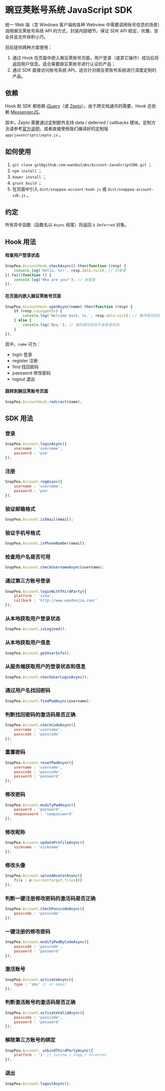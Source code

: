 豌豆荚账号系统 JavaScript SDK
=====================

统一 Web 端（含 Windows 客户端和各种 Webview 中需要调用账号信息的场景）调用豌豆荚账号系统 API 的方式，封装内部细节。保证 SDK API 稳定、优雅、安全并且文件体积小巧。

目前提供两种方案使用：

1. 通过 Hook 在页面中嵌入豌豆荚账号页面，用户登录（或其它操作）成功后将返回用户信息。适合需要豌豆荚账号进行认证的产品；
2. 通过 SDK 直接访问账号系统 API。适合针对豌豆荚账号系统进行深度定制的产品。

依赖
--------------------------------------

Hook 和 SDK 都依赖 [jQuery](https://github.com/jquery/jquery)（或 [Zepto](https://github.com/madrobby/zepto)）。由于跨文档通讯的需要，Hook 还依赖 [MessengerJS](https://github.com/biqing/MessengerJS)。

其中，Zepto 需要通过定制额外支持 data / deferred / callbacks 模块。定制方法请参考[官方说明](https://github.com/madrobby/zepto)，或者直接使用我们编译好的定制版 `app/javascripts/zepto.js` 。

如何使用
--------------------------------------
1. `git clone git@github.com:wandoulabs/Account-JavaScriptSDK.git` ；
2. `npm install` ；
3. `bower install` ；
4. `grunt build` ；
5. 在页面中引入 `dist/snappea-account-hook.js` 或 `dist/snappea-account-sdk.js` 。

约定
--------------------------------------

所有异步函数（函数名以 `Async` 结尾）将返回 `$.Deferred` 对象。

Hook 用法
--------------------------------------

#### 检查用户登录状态

```JavaScript
SnapPea.AccountHook.checkAsync().then(function (resp) {
    console.log('Hello, %s!', resp.data.nick); // 已登录
}).fail(function () {
    console.log('Who are you?'); // 未登录
});
```

#### 在页面内嵌入豌豆荚账号页面

```JavaScript
SnapPea.AccountHook.openAsync(name).then(function (resp) {
    if (resp.isLoggedIn) {
        console.log('Welcome back, %s.', resp.data.nick); // 操作成功后处于登录状态
    } else {
        console.log('Bye.'); // 操作成功后处于未登录状态
    }
});
```

其中，`name` 可为：
* login 登录
* register 注册
* find 找回密码
* password 修改密码
* logout 退出

#### 跳转到豌豆荚账号页面

```JavaScript
SnapPea.AccountHook.redirect(name);
```

SDK 用法
--------------------------------------

### 登录

```JavaScript
SnapPea.Account.loginAsync({
    username : 'username',
    password : 'psw'
});
```

### 注册

```JavaScript
SnapPea.Account.regAsync({
    username : 'username',
    password : 'psw'
});
```

### 验证邮箱格式

```JavaScript
SnapPea.Account.isEmail(email);
```

### 验证手机号格式

```JavaScript
SnapPea.Account.isPhoneNumber(email);
```

### 检查用户名是否可用

```JavaScript
SnapPea.Account.checkUsernameAsync(username);
```

### 通过第三方账号登录
```JavaScript
SnapPea.Account.loginWithThirdParty({
    platform : 'sina',
    callback : 'http://www.wandoujia.com/'
});
```

### 从本地获取用户登录状态

```JavaScript
SnapPea.Account.isLogined();
```

### 从本地获取用户信息

```JavaScript
SnapPea.Account.getUserInfo();
```

### 从服务端获取用户的登录状态和信息

```JavaScript
SnapPea.Account.checkUserLoginAsync();
```

### 通过用户名找回密码

```JavaScript
SnapPea.Account.findPwdAsync(username);
```

### 判断找回密码的激活码是否正确

```JavaScript
SnapPea.Account.checkCodeAsync({
    username : 'username',
    passcode : 'passcode'
});
```

### 重置密码

```JavaScript
SnapPea.Account.resetPwdAsync({
    username : 'username',
    passcode : 'passcode',
    password : 'password'
});
```

### 修改密码

```JavaScript
SnapPea.Account.modifyPwdAsync({
    password : 'password',
    newpassword : 'newpassword'
});
```

### 修改昵称

```JavaScript
SnapPea.Account.updateProfileAsync({
    nickname : 'nickname'
});
```

### 修改头像

```JavaScript
SnapPea.Account.uploadAvatarAsync({
    file : e.currentTarget.files[0]
});
```

### 判断一键注册修改密码的激活码是否正确

```JavaScript
SnapPea.Account.checkPasscodeAsync({
    passcode : 'passcode'
});
```

### 一键注册的修改密码

```JavaScript
SnapPea.Account.modifyPwdByCodeAsync({
    passcode : 'passcode',
    password : 'password'
});
```

### 激活账号

```JavaScript
SnapPea.Account.activateAsync({
    type : 'sms' // or email
});
```

### 判断激活账号的激活码是否正确

```JavaScript
SnapPea.Account.activateValidAsync({
    passcode : 'passcode',
    password : 'password'
});
```

### 解除第三方账号的绑定

```JavaScript
SnapPea.Account. unbindThirdPartyAsync({
    platform : '1' // 1=sina / 2=qq / 3=renren
});
```

### 退出

```JavaScript
SnapPea.Account.logoutAsync();
```
